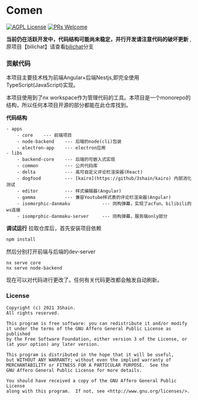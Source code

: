 # Comen

[![AGPL License](https://img.shields.io/badge/AGPL-Licensed-blue)](https://github.com/3Shain/Comen/LICENSE)
[![PRs Welcome](https://img.shields.io/badge/PRs-welcome-brightgreen.svg)](http://makeapullrequest.com)

**当前仍在活跃开发中，代码结构可能尚未稳定，并行开发请注意代码的破坏更新** , 原项目【bilichat】请查看[bilichat](https://github.com/3Shain/Comen/tree/bilichat)分支

### 贡献代码

本项目主要技术栈为前端Angular+后端Nestjs,即完全使用TypeScript(JavaScript)实现。

本项目使用到了nx workspace作为管理代码的工具。本项目是一个monorepo的结构，所以任何本项目开源的部分都能在此仓库找到。

**代码结构**
```
- apps
    - core    --- 前端项目
    - node-backend    --- 后端的node(cli)包装
    - electron-app    --- electron应用
- libs
    - backend-core    --- 后端的可嵌入式实现
    - common          --- 公共代码库
    - delta           --- 高可自定义评论栏渲染器(React)
    - dogfood         --- [kairo](https://github/3shain/kairo) 内部消化测试
    - editor          --- 样式编辑器(Angular)
    - gamma           --- 兼容Youtube样式表的评论栏渲染器(Angular)
    - isomorphic-danmaku            --- 同构弹幕，实现了acfun、bilibili的ws连接
    - isomprphic-danmaku-server     --- 同构弹幕，服务端only部分
```

**调试运行**
拉取仓库后，首先安装项目依赖
```sh
npm install
```

然后分别打开前端与后端的dev-server
```
nx serve core
nx serve node-backend
```

现在可以对代码进行更改了。任何有关代码更改都会触发自动刷新。

### License

```
Copyright (c) 2021 3Shain.
All rights reserved.

This program is free software: you can redistribute it and/or modify
it under the terms of the GNU Affero General Public License as published
by the Free Software Foundation, either version 3 of the License, or
(at your option) any later version.

This program is distributed in the hope that it will be useful,
but WITHOUT ANY WARRANTY; without even the implied warranty of
MERCHANTABILITY or FITNESS FOR A PARTICULAR PURPOSE.  See the
GNU Affero General Public License for more details.

You should have received a copy of the GNU Affero General Public License
along with this program.  If not, see <http://www.gnu.org/licenses/>.
```